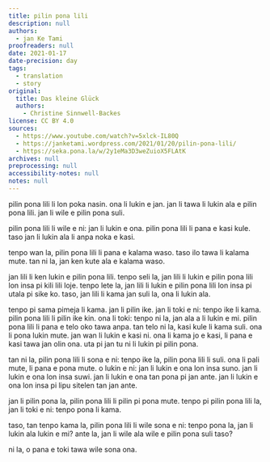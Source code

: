 ```yaml
---
title: pilin pona lili
description: null
authors:
  - jan Ke Tami
proofreaders: null
date: 2021-01-17
date-precision: day
tags:
  - translation
  - story
original:
  title: Das kleine Glück
  authors:
    - Christine Sinnwell-Backes
license: CC BY 4.0
sources:
  - https://www.youtube.com/watch?v=5xlck-IL80Q
  - https://janketami.wordpress.com/2021/01/20/pilin-pona-lili/
  - https://seka.pona.la/w/2y1eMa3D3weZuioX5FLAtK
archives: null
preprocessing: null
accessibility-notes: null
notes: null
---
```


<!-- jan pona mi li sitelen e toki kepeken toki Tosi. ona li wile e ni: mi pali e sitelen tawa kepeken toki ona. pali pi sitelen tawa li pini la, jan pona ante mi li wile e ni: mi ante toki e ni kepeken toki Kanse. mi ante toki la, mi ante toki e ni kepeken toki pona kin. -->

pilin pona lili li lon poka nasin. ona li lukin e jan. jan li tawa li lukin ala e pilin pona lili. jan li wile e pilin pona suli.

pilin pona lili li wile e ni: jan li lukin e ona. pilin pona lili li pana e kasi kule. taso jan li lukin ala li anpa noka e kasi.

tenpo wan la, pilin pona lili li pana e kalama waso. taso ilo tawa li kalama mute. tan ni la, jan ken kute ala e kalama waso.

jan lili li ken lukin e pilin pona lili. tenpo seli la, jan lili li lukin e pilin pona lili lon insa pi kili lili loje. tenpo lete la, jan lili li lukin e pilin pona lili lon insa pi utala pi sike ko. taso, jan lili li kama jan suli la, ona li lukin ala.

tenpo pi sama pimeja li kama. jan li pilin ike. jan li toki e ni: tenpo ike li kama. pilin pona lili li pilin ike kin. ona li toki: tenpo ni la, jan ala a li lukin e mi. pilin pona lili li pana e telo oko tawa anpa. tan telo ni la, kasi kule li kama suli. ona li pona lukin mute. jan wan li lukin e kasi ni. ona li kama jo e kasi, li pana e kasi tawa jan olin ona. uta pi jan tu ni li lukin pi pilin pona.

tan ni la, pilin pona lili li sona e ni: tenpo ike la, pilin pona lili li suli. ona li pali mute, li pana e pona mute. o lukin e ni: jan li lukin e ona lon insa suno. jan li lukin e ona lon insa suwi. jan li lukin e ona tan pona pi jan ante. jan li lukin e ona lon insa pi lipu sitelen tan jan ante.

jan li pilin pona la, pilin pona lili li pilin pi pona mute. tenpo pi pilin pona lili la, jan li toki e ni: tenpo pona li kama.

taso, tan tenpo kama la, pilin pona lili li wile sona e ni: tenpo pona la, jan li lukin ala lukin e mi? ante la, jan li wile ala wile e pilin pona suli taso?

ni la, o pana e toki tawa wile sona ona.
